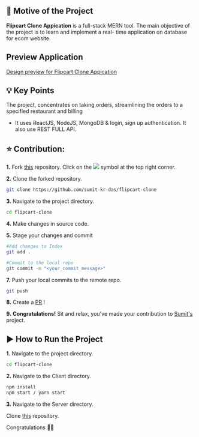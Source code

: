 ## 📌 Motive of the Project

<b>Flipcart Clone Appication</b> is a full-stack MERN tool. The main objective of the project is to learn and implement a real- time application on database for ecom website.

## Preview Application

[Design preview for Flipcart Clone Appication](https://www.linkedin.com/feed/update/urn:li:activity:6836725524526706688/)

## 💡 Key Points

The project, concentrates on taking orders, streamlining the orders to a specified restaurant and billing

- It uses ReactJS, 
NodeJS, 
MongoDB & login, sign up authentication.
It also use REST FULL API.

## ⭐ Contribution:
**1.** Fork [this](https://github.com/sumit-kr-das/flipcart-clone) repository.
Click on the <img src="https://img.icons8.com/ios/24/000000/code-fork.png"></a> symbol at the top right corner.

**2.** Clone the forked repository.

```bash
git clone https://github.com/sumit-kr-das/flipcart-clone
```

**3.** Navigate to the project directory.

```bash
cd flipcart-clone

```

**4.** Make changes in source code.

**5.** Stage your changes and commit

```bash
#Add changes to Index
git add .

#Commit to the local repo
git commit -m "<your_commit_message>"
```

**7.** Push your local commits to the remote repo.

```bash
git push
```

**8.** Create a [PR](https://help.github.com/en/github/collaborating-with-issues-and-pull-requests/creating-a-pull-request) !

**9.** **Congratulations!** Sit and relax, you've made your contribution to [Sumit's](https://github.com/sumit-kr-das) project.

##  ▶️ How to Run the Project

**1.** Navigate to the project directory.

```bash
cd flipcart-clone
```

**2.** Navigate to the Client directory.

```bash
npm install
npm start / yarn start
```

**3.** Navigate to the Server directory.

Clone [this](https://github.com/sumit-kr-das/flipcart-server) repository.

Congratulations 🎊🎉



